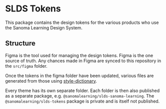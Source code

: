 # SLDS Tokens

This package contains the design tokens for the various products who use the Sanoma Learning Design System.

## Structure

Figma is the tool used for managing the design tokens. Figma is the one source of truth. Any chances made in Figma are synced to this repository in the `src/figma` folder.

Once the tokens in the figma folder have been updated, various files are generated from those using [style-dictionary](https://amzn.github.io/style-dictionary).

Every theme has its own separate folder. Each folder is then also published as a separate package, e.g. `@sanomalearning/slds-sanoma-learning`. The `@sanomalearning/slds-tokens` package is private and is itself not published.
